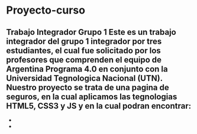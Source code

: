 # Proyecto-curso
Trabajo Integrador Grupo 1
Este es un trabajo integrador del grupo 1 integrador por tres estudiantes, el cual fue solicitado por los profesores que comprenden el equipo de Argentina Programa 4.0 en conjunto con la Universidad Tegnologica Nacional (UTN).
Nuestro proyecto se trata de una pagina de seguros, en la cual aplicamos las tegnologias HTML5, CSS3 y JS y en la cual podran encontrar:
-
-
-
